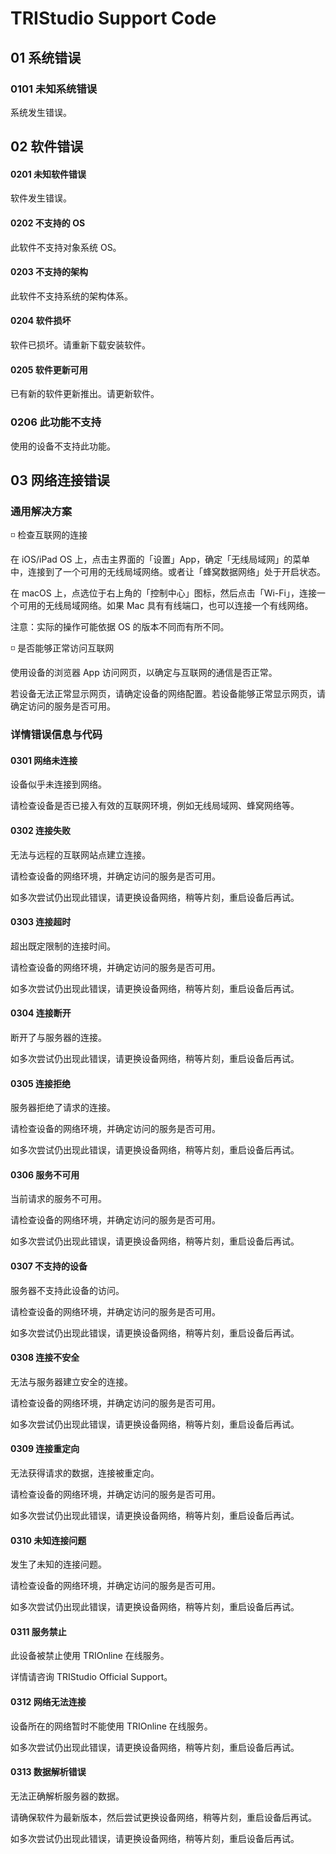 # TRIStudio Support Code


## 01 系统错误

### 0101 未知系统错误

系统发生错误。

## 02 软件错误

#### 0201 未知软件错误

软件发生错误。

#### 0202 不支持的 OS

此软件不支持对象系统 OS。

#### 0203 不支持的架构

此软件不支持系统的架构体系。

#### 0204 软件损坏

软件已损坏。请重新下载安装软件。

#### 0205 软件更新可用

已有新的软件更新推出。请更新软件。

### 0206 此功能不支持

使用的设备不支持此功能。


## 03 网络连接错误

### 通用解决方案

◽ 检查互联网的连接

在 iOS/iPad OS 上，点击主界面的「设置」App，确定「无线局域网」的菜单中，连接到了一个可用的无线局域网络。或者让「蜂窝数据网络」处于开启状态。

在 macOS 上，点选位于右上角的「控制中心」图标，然后点击「Wi-Fi」，连接一个可用的无线局域网络。如果 Mac 具有有线端口，也可以连接一个有线网络。

注意：实际的操作可能依据 OS 的版本不同而有所不同。

◽ 是否能够正常访问互联网

使用设备的浏览器 App 访问网页，以确定与互联网的通信是否正常。

若设备无法正常显示网页，请确定设备的网络配置。若设备能够正常显示网页，请确定访问的服务是否可用。

### 详情错误信息与代码

#### 0301 网络未连接

设备似乎未连接到网络。

请检查设备是否已接入有效的互联网环境，例如无线局域网、蜂窝网络等。

#### 0302 连接失败

无法与远程的互联网站点建立连接。

请检查设备的网络环境，并确定访问的服务是否可用。

如多次尝试仍出现此错误，请更换设备网络，稍等片刻，重启设备后再试。

#### 0303 连接超时

超出既定限制的连接时间。

请检查设备的网络环境，并确定访问的服务是否可用。

如多次尝试仍出现此错误，请更换设备网络，稍等片刻，重启设备后再试。

#### 0304 连接断开

断开了与服务器的连接。

如多次尝试仍出现此错误，请更换设备网络，稍等片刻，重启设备后再试。

#### 0305 连接拒绝

服务器拒绝了请求的连接。

请检查设备的网络环境，并确定访问的服务是否可用。

如多次尝试仍出现此错误，请更换设备网络，稍等片刻，重启设备后再试。

#### 0306 服务不可用

当前请求的服务不可用。

请检查设备的网络环境，并确定访问的服务是否可用。

如多次尝试仍出现此错误，请更换设备网络，稍等片刻，重启设备后再试。

#### 0307 不支持的设备

服务器不支持此设备的访问。

请检查设备的网络环境，并确定访问的服务是否可用。

如多次尝试仍出现此错误，请更换设备网络，稍等片刻，重启设备后再试。

#### 0308 连接不安全

无法与服务器建立安全的连接。

请检查设备的网络环境，并确定访问的服务是否可用。

如多次尝试仍出现此错误，请更换设备网络，稍等片刻，重启设备后再试。

#### 0309 连接重定向

无法获得请求的数据，连接被重定向。

请检查设备的网络环境，并确定访问的服务是否可用。

如多次尝试仍出现此错误，请更换设备网络，稍等片刻，重启设备后再试。

#### 0310 未知连接问题

发生了未知的连接问题。

请检查设备的网络环境，并确定访问的服务是否可用。

如多次尝试仍出现此错误，请更换设备网络，稍等片刻，重启设备后再试。

#### 0311 服务禁止

此设备被禁止使用 TRIOnline 在线服务。

详情请咨询 TRIStudio Official Support。

#### 0312 网络无法连接

设备所在的网络暂时不能使用 TRIOnline 在线服务。

如多次尝试仍出现此错误，请更换设备网络，稍等片刻，重启设备后再试。

#### 0313 数据解析错误

无法正确解析服务器的数据。

请确保软件为最新版本，然后尝试更换设备网络，稍等片刻，重启设备后再试。

如多次尝试仍出现此错误，请更换设备网络，稍等片刻，重启设备后再试。
